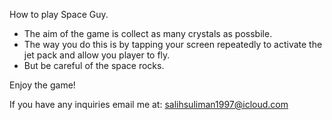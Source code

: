 How to play Space Guy.

- The aim of the game is collect as many crystals as possbile.
- The way you do this is by tapping your screen repeatedly to activate the jet pack and allow you player to fly.
- But be careful of the space rocks.

Enjoy the game!

If you have any inquiries email me at: salihsuliman1997@icloud.com
